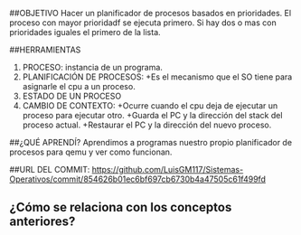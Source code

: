 ##OBJETIVO
Hacer un planificador de procesos basados en prioridades.
El proceso con mayor prioridadf se ejecuta primero.
Si hay dos o mas con prioridades iguales el primero de la lista.

##HERRAMIENTAS
1) PROCESO: instancia de un programa.
2) PLANIFICACIÓN DE PROCESOS:
  +Es el mecanismo que el SO tiene para asignarle el cpu a un proceso.
3) ESTADO DE UN PROCESO
4) CAMBIO DE CONTEXTO: 
  +Ocurre cuando el cpu deja de ejecutar un proceso para ejecutar otro.
  +Guarda el PC y la dirección del stack del proceso actual.
  +Restaurar el PC y la dirección del nuevo proceso.
 
##¿QUÉ APRENDÍ?
Aprendimos a programas nuestro propio planificador de procesos para qemu y ver como funcionan.

##URL DEL COMMIT:
https://github.com/LuisGM117/Sistemas-Operativos/commit/854626b01ec6bf697cb6730b4a47505c61f499fd

## ¿Cómo se relaciona con los conceptos anteriores?

